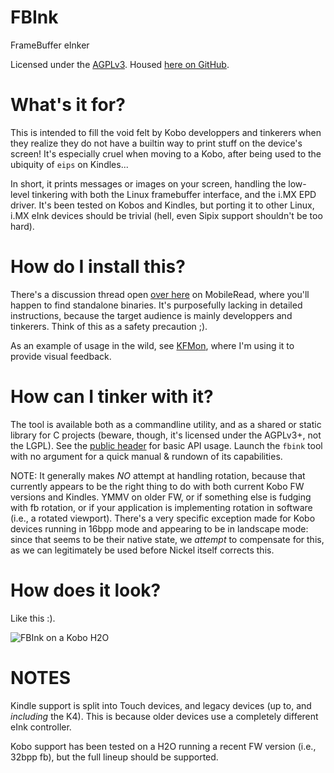 # FBInk
FrameBuffer eInker

Licensed under the [AGPLv3](/LICENSE).
Housed [here on GitHub](https://github.com/NiLuJe/FBInk).

# What's it for?

This is intended to fill the void felt by Kobo developpers and tinkerers when they realize they do not have a builtin way to print stuff on the device's screen!
It's especially cruel when moving to a Kobo, after being used to the ubiquity of `eips` on Kindles...

In short, it prints messages or images on your screen, handling the low-level tinkering with both the Linux framebuffer interface, and the i.MX EPD driver.
It's been tested on Kobos and Kindles, but porting it to other Linux, i.MX eInk devices should be trivial (hell, even Sipix support shouldn't be too hard).

# How do I install this?

There's a discussion thread open [over here](https://www.mobileread.com/forums/showthread.php?t=299110) on MobileRead, where you'll happen to find standalone binaries.
It's purposefully lacking in detailed instructions, because the target audience is mainly developpers and tinkerers. Think of this as a safety precaution ;).

As an example of usage in the wild, see [KFMon](https://github.com/NiLuJe/kfmon), where I'm using it to provide visual feedback.

# How can I tinker with it?

The tool is available both as a commandline utility, and as a shared or static library for C projects (beware, though, it's licensed under the AGPLv3+, not the LGPL).
See the [public header](fbink.h) for basic API usage.
Launch the `fbink` tool with no argument for a quick manual & rundown of its capabilities.

NOTE: It generally makes *NO* attempt at handling rotation, because that currently appears to be the right thing to do with both current Kobo FW versions and Kindles.
YMMV on older FW, or if something else is fudging with fb rotation, or if your application is implementing rotation in software (i.e., a rotated viewport).
There's a very specific exception made for Kobo devices running in 16bpp mode and appearing to be in landscape mode: since that seems to be their native state,
we *attempt* to compensate for this, as we can legitimately be used before Nickel itself corrects this.

# How does it look?

Like this :).

![FBInk on a Kobo H2O](https://raw.githubusercontent.com/NiLuJe/FBInk/master/fbink_readme.png)

# NOTES

Kindle support is split into Touch devices, and legacy devices (up to, and *including* the K4). This is because older devices use a completely different eInk controller.

Kobo support has been tested on a H2O running a recent FW version (i.e., 32bpp fb), but the full lineup should be supported.
